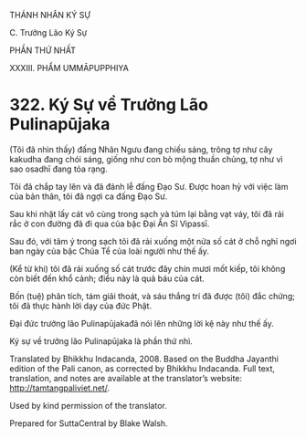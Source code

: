 THÁNH NHÂN KÝ SỰ

C. Trưởng Lão Ký Sự

PHẦN THỨ NHẤT

XXXIII. PHẨM UMMĀPUPPHIYA

# 322\. Ký Sự về Trưởng Lão Pulinapūjaka

(Tôi đã nhìn thấy) đấng Nhân Ngưu đang chiếu sáng, trông tợ như cây kakudha đang chói sáng, giống như con bò mộng thuần chủng, tợ như vì sao osadhī đang tỏa rạng.

Tôi đã chắp tay lên và đã đảnh lễ đấng Đạo Sư. Được hoan hỷ với việc làm của bản thân, tôi đã ngợi ca đấng Đạo Sư.

Sau khi nhặt lấy cát vô cùng trong sạch và túm lại bằng vạt váy, tôi đã rải rắc ở con đường đã đi qua của bậc Đại Ẩn Sĩ Vipassī.

Sau đó, với tâm ý trong sạch tôi đã rải xuống một nửa số cát ở chỗ nghỉ ngơi ban ngày của bậc Chúa Tể của loài người như thế ấy.

(Kể từ khi) tôi đã rải xuống số cát trước đây chín mươi mốt kiếp, tôi không còn biết đến khổ cảnh; điều này là quả báu của cát.

Bốn (tuệ) phân tích, tám giải thoát, và sáu thắng trí đã được (tôi) đắc chứng; tôi đã thực hành lời dạy của đức Phật.

Đại đức trưởng lão Pulinapūjakađã nói lên những lời kệ này như thế ấy.

Ký sự về trưởng lão Pulinapūjaka là phần thứ nhì.

Translated by Bhikkhu Indacanda, 2008. Based on the Buddha Jayanthi edition of the Pali canon, as corrected by Bhikkhu Indacanda. Full text, translation, and notes are available at the translator’s website: http://tamtangpaliviet.net/.

Used by kind permission of the translator.

Prepared for SuttaCentral by Blake Walsh.